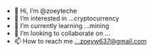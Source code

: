 - 👋 Hi, I’m @zoeyteche
- 👀 I’m interested in ...cryptocurrency 
- 🌱 I’m currently learning ...mining 
- 💞️ I’m looking to collaborate on ...
- 📫 How to reach me ...zoeyw637@gmail.com

<!---
zoeyteche/zoeyteche is a ✨ special ✨ repository because its `README.md` (this file) appears on your GitHub profile.
You can click the Preview link to take a look at your changes.
--->
